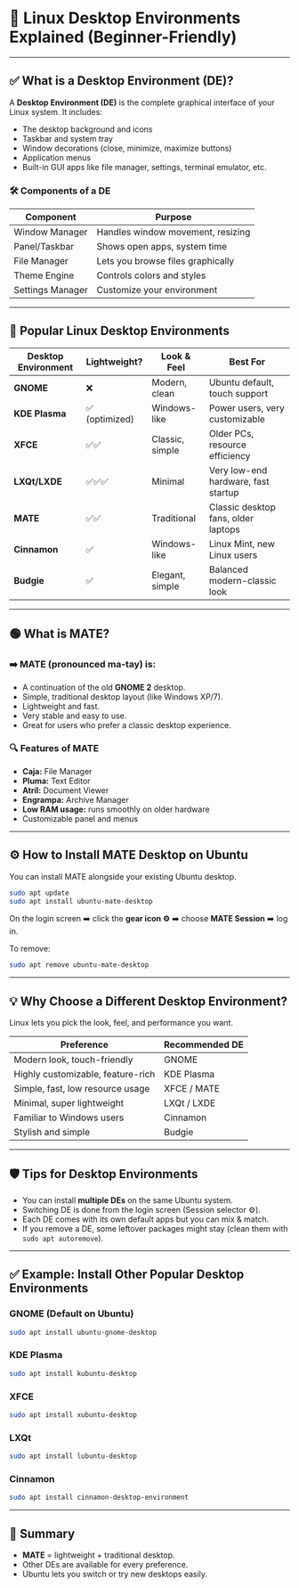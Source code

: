 # 🎨 Linux Desktop Environments Explained (Beginner-Friendly)

---

## ✅ What is a Desktop Environment (DE)?

A **Desktop Environment (DE)** is the complete graphical interface of your Linux system. It includes:

* The desktop background and icons
* Taskbar and system tray
* Window decorations (close, minimize, maximize buttons)
* Application menus
* Built-in GUI apps like file manager, settings, terminal emulator, etc.

### 🛠️ Components of a DE

| Component        | Purpose                           |
| ---------------- | --------------------------------- |
| Window Manager   | Handles window movement, resizing |
| Panel/Taskbar    | Shows open apps, system time      |
| File Manager     | Lets you browse files graphically |
| Theme Engine     | Controls colors and styles        |
| Settings Manager | Customize your environment        |

---

## 🌟 Popular Linux Desktop Environments

| Desktop Environment | Lightweight?  | Look & Feel     | Best For                            |
| ------------------- | ------------- | --------------- | ----------------------------------- |
| **GNOME**           | ❌             | Modern, clean   | Ubuntu default, touch support       |
| **KDE Plasma**      | ✅ (optimized) | Windows-like    | Power users, very customizable      |
| **XFCE**            | ✅✅            | Classic, simple | Older PCs, resource efficiency      |
| **LXQt/LXDE**       | ✅✅✅           | Minimal         | Very low-end hardware, fast startup |
| **MATE**            | ✅✅            | Traditional     | Classic desktop fans, older laptops |
| **Cinnamon**        | ✅             | Windows-like    | Linux Mint, new Linux users         |
| **Budgie**          | ✅             | Elegant, simple | Balanced modern-classic look        |

---

## 🟢 What is MATE?

### ➡️ **MATE (pronounced ma-tay)** is:

* A continuation of the old **GNOME 2** desktop.
* Simple, traditional desktop layout (like Windows XP/7).
* Lightweight and fast.
* Very stable and easy to use.
* Great for users who prefer a classic desktop experience.

### 🔍 Features of MATE

* **Caja:** File Manager
* **Pluma:** Text Editor
* **Atril:** Document Viewer
* **Engrampa:** Archive Manager
* **Low RAM usage:** runs smoothly on older hardware
* Customizable panel and menus

---

## ⚙️ How to Install MATE Desktop on Ubuntu

You can install MATE alongside your existing Ubuntu desktop.

```bash
sudo apt update
sudo apt install ubuntu-mate-desktop
```

On the login screen ➡️ click the **gear icon ⚙️** ➡️ choose **MATE Session** ➡️ log in.

To remove:

```bash
sudo apt remove ubuntu-mate-desktop
```

---

## 💡 Why Choose a Different Desktop Environment?

Linux lets you pick the look, feel, and performance you want.

| Preference                        | Recommended DE |
| --------------------------------- | -------------- |
| Modern look, touch-friendly       | GNOME          |
| Highly customizable, feature-rich | KDE Plasma     |
| Simple, fast, low resource usage  | XFCE / MATE    |
| Minimal, super lightweight        | LXQt / LXDE    |
| Familiar to Windows users         | Cinnamon       |
| Stylish and simple                | Budgie         |

---

## 🛡️ Tips for Desktop Environments

* You can install **multiple DEs** on the same Ubuntu system.
* Switching DE is done from the login screen (Session selector ⚙️).
* Each DE comes with its own default apps but you can mix & match.
* If you remove a DE, some leftover packages might stay (clean them with `sudo apt autoremove`).

---

## ✅ Example: Install Other Popular Desktop Environments

### GNOME (Default on Ubuntu)

```bash
sudo apt install ubuntu-gnome-desktop
```

### KDE Plasma

```bash
sudo apt install kubuntu-desktop
```

### XFCE

```bash
sudo apt install xubuntu-desktop
```

### LXQt

```bash
sudo apt install lubuntu-desktop
```

### Cinnamon

```bash
sudo apt install cinnamon-desktop-environment
```

---

## 🚀 Summary

* **MATE** = lightweight + traditional desktop.
* Other DEs are available for every preference.
* Ubuntu lets you switch or try new desktops easily.

